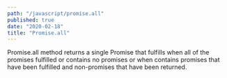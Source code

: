 ```yaml
---
path: "/javascript/promise.all"
published: true
date: "2020-02-18"
title: "Promise.all"
---
```


Promise.all method returns a single Promise that fulfills when all of the promises fulfilled or contains no promises or when contains promises that have been fulfilled and non-promises that have been returned.
